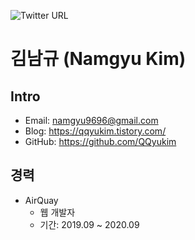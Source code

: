 ![Twitter URL](https://img.shields.io/twitter/url?style=social&url=https%3A%2F%2Ftwitter.com%2FQQyukim)
# 김남규 (Namgyu Kim)
## Intro
- Email: namgyu9696@gmail.com
- Blog: https://qqyukim.tistory.com/
- GitHub: https://github.com/QQyukim

## 경력
- AirQuay
  - 웹 개발자
  - 기간: 2019.09 ~ 2020.09

<!--
## 프로젝트
### AirQuay
-->
<!--
## Skills
### Development
- HTML5
- CSS3
- Javascript
  - jQuery
- Java
  - Spring
- Database
  - MySQL
- VCS
  - SVN
  - GitHub
### UI Design
- Microsoft PowerPoint
- Figma
### Cartoon & Illust
- Clip Studio
- Medibang
- Photoshop CS5
-->
<!--
**QQyukim/QQyukim** is a ✨ _special_ ✨ repository because its `README.md` (this file) appears on your GitHub profile.

Here are some ideas to get you started:

- 🔭 I’m currently working on ...
- 🌱 I’m currently learning ...
- 👯 I’m looking to collaborate on ...
- 🤔 I’m looking for help with ...
- 💬 Ask me about ...
- 📫 How to reach me: ...
- 😄 Pronouns: ...
- ⚡ Fun fact: ...
-->
